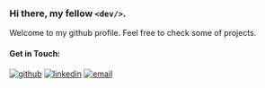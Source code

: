 ### Hi there, my fellow `<dev/>`.
Welcome to my github profile. Feel free to check some of projects.

#### Get in Touch:
[![github](https://user-images.githubusercontent.com/42314281/118358793-1457bd80-b5b3-11eb-9279-e65cf3a4a3df.png)][1]
[![linkedin](https://user-images.githubusercontent.com/42314281/118358790-13269080-b5b3-11eb-8cfd-7ebbb2b0ab83.png)][2]
[![email](https://user-images.githubusercontent.com/42314281/118358792-13bf2700-b5b3-11eb-87f6-dcf70ffdef13.png)][3]

[1]: https://github.com/rfchrtzkr
[2]: https://www.linkedin.com/in/ralphortiz/
[3]: https://mail.google.com/mail/u/0/?fs=1&tf=cm&source=mailto&su=Hi+Ralph&to=ralphchristian.ortiz@gmail.com&body=Write+something+here

